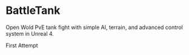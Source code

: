 # BattleTank
Open Wold PvE tank fight with simple AI, terrain, and advanced control system in Unreal 4. 

First Attempt

